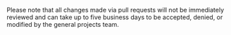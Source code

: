 Please note that all changes made via pull requests will not be immediately reviewed and can take up to five business days to be accepted, denied, or modified by the general projects team.
